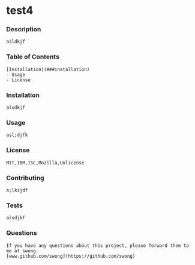 # test4
### Description
    asldkjf
### Table of Contents
    [Installation](###installation)
    - Usage
    - License
### Installation
    alsdkjf
### Usage
    asl;djfk
### License
    MIT,IBM,ISC,Mozilla,Unlicense
### Contributing
    a;lksjdf
### Tests
    alsdjkf
### Questions
    If you have any questions about this project, please forward them to me at swong.
    [www.github.com/swong](https://github.com/swong)
  